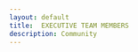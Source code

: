 ```yaml
---
layout: default
title:  EXECUTIVE TEAM MEMBERS
description: Community
---
```


<!DOCTYPE html>
<html>
<head>
    <title>Team Members Acknowledgement</title>
    <style>
        .team-member {
            display: inline-block;
            text-align: center;
            margin: 10px;
            width: 150px;
        }

        .team-member img {
            width: 100%;
            height: auto;
            object-fit: cover;
            border: 2px solid #000;
        }

        .team-member figcaption {
            margin-top: 10px;
        }
    </style>
</head>
<body>
    <h1>Team Members Acknowledgement</h1>
    <div class="team-members">
        <div class="team-member">
            <figure>
                <img src="member1.jpg" alt="Member 1">
                <figcaption>Member 1</figcaption>
            </figure>
        </div>
        <div class="team-member">
            <figure>
                <img src="member2.jpg" alt="Member 2">
                <figcaption>Member 2</figcaption>
            </figure>
        </div>
        <!-- Continue adding div elements for each member -->
        <div class="team-member">
            <figure>
                <img src="member50.jpg" alt="Member 50">
                <figcaption>Member 50</figcaption>
            </figure>
        </div>
    </div>
</body>
</html>



</html>

_yay_

[back](./)
